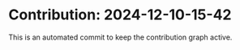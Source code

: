 # Contribution: 2024-12-10-15-42
This is an automated commit to keep the contribution graph active.
